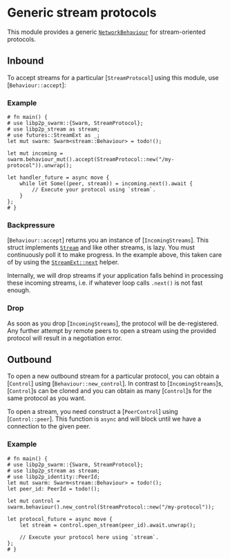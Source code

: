 # Generic stream protocols

This module provides a generic [`NetworkBehaviour`](libp2p_swarm::NetworkBehaviour) for stream-oriented protocols.

## Inbound

To accept streams for a particular [`StreamProtocol`] using this module, use [`Behaviour::accept`]:

### Example

```rust,no_run
# fn main() {
# use libp2p_swarm::{Swarm, StreamProtocol};
# use libp2p_stream as stream;
# use futures::StreamExt as _;
let mut swarm: Swarm<stream::Behaviour> = todo!();

let mut incoming = swarm.behaviour_mut().accept(StreamProtocol::new("/my-protocol")).unwrap();

let handler_future = async move {
    while let Some((peer, stream)) = incoming.next().await {
        // Execute your protocol using `stream`.
    }
};
# }
```

### Backpressure

[`Behaviour::accept`] returns you an instance of [`IncomingStreams`].
This struct implements [`Stream`](futures::Stream) and like other streams, is lazy.
You must continuously poll it to make progress.
In the example above, this taken care of by using the [`StreamExt::next`](futures::StreamExt::next) helper.

Internally, we will drop streams if your application falls behind in processing these incoming streams, i.e. if whatever loop calls `.next()` is not fast enough.

### Drop

As soon as you drop [`IncomingStreams`], the protocol will be de-registered.
Any further attempt by remote peers to open a stream using the provided protocol will result in a negotiation error.

## Outbound

To open a new outbound stream for a particular protocol, you can obtain a [`Control`] using [`Behaviour::new_control`].
In contrast to [`IncomingStreams`]s, [`Control`]s can be cloned and you can obtain as many [`Control`]s for the same protocol as you want.

To open a stream, you need construct a [`PeerControl`] using [`Control::peer`].
This function is `async` and will block until we have a connection to the given peer.

### Example

```rust,no_run
# fn main() {
# use libp2p_swarm::{Swarm, StreamProtocol};
# use libp2p_stream as stream;
# use libp2p_identity::PeerId;
let mut swarm: Swarm<stream::Behaviour> = todo!();
let peer_id: PeerId = todo!();

let mut control = swarm.behaviour().new_control(StreamProtocol::new("/my-protocol"));

let protocol_future = async move {
    let stream = control.open_stream(peer_id).await.unwrap();

    // Execute your protocol here using `stream`.
};
# }
```